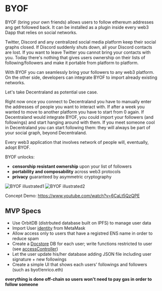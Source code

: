 # BYOF

BYOF (bring your own friends) allows users to follow ethereum addresses ang get followed back. It can be installed as a plugin inside every web3 Dapp that relies on social networks.

Twitter, Discord and any centralized social media platform keep their social graphs closed. If Discord suddenly shuts down, all your Discord contacts are lost. If you want to leave Twitter you cannot bring your contacts with you. Today there's nothing that gives users ownership on their lists of following/followers and make it portable from platform to platform.

With BYOF you can seamlessly bring your followers to any web3 platform. On the other side, developers can integrate BYOF to import already existing networks.  

Let's take Decentraland as potential use case.

Right now once you connect to Decentraland you have to manually enter the addresses of people you want to interact with. If after a week you wanted to move to another platform you have to start from 0 again. If Decentraland would integrate BYOF, you could import your followers (and followings) and start hanging around with them. If you meet someone cool in Decentraland you can start following them: they will always be part of your social graph, beyond Decentraland.

Every web3 application that involves network of people will, eventually, adopt BYOF.

BYOF unlocks: 
- **censorship resistant ownership** upon your list of followers
- **portability and composability** across web3 protocols
- **privacy** guaranteed by asymmetric cryptography


![BYOF illustrated1](https://user-images.githubusercontent.com/85900164/147481121-50d8c51d-0212-4746-827d-db051679691b.jpg)
![BYOF illustrated2](https://user-images.githubusercontent.com/85900164/147481132-d75b7f55-4411-41be-a3fa-80967b83b7bb.jpg)

Concept Demo: https://www.youtube.com/watch?v=6CaLt5QzQPE  


## MVP Specs

- Use OrbitDB (distrbuted database built on IPFS) to manage user data 
- Import User [identity](https://github.com/orbitdb/orbit-db-identity-provider) from MetaMask
- Allow access only to users that have a registred ENS name in order to reduce spam
- Create a [Docstore](https://github.com/orbitdb/orbit-db-docstore) DB for each user; write functions restricted to user (see [accessController](https://github.com/orbitdb/orbit-db-access-controllers))
- Let the user update his/her database adding JSON file including user signature + new followings
- Create a simple UI that shows each users' followings and followers (such as byof/enrico.eth)


**everything is done off-chain so users won't need to pay gas in order to follow someone**
